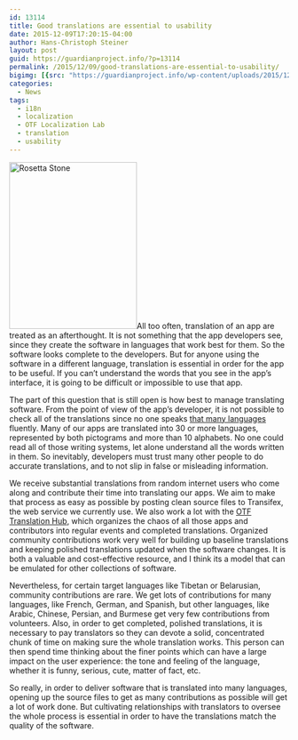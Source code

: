 ```yaml
---
id: 13114
title: Good translations are essential to usability
date: 2015-12-09T17:20:15-04:00
author: Hans-Christoph Steiner
layout: post
guid: https://guardianproject.info/?p=13114
permalink: /2015/12/09/good-translations-are-essential-to-usability/
bigimg: [{src: "https://guardianproject.info/wp-content/uploads/2015/12/Rosetta-Stone.jpg",}]
categories:
  - News
tags:
  - i18n
  - localization
  - OTF Localization Lab
  - translation
  - usability
---
```

[<img src="https://guardianproject.info/wp-content/uploads/2015/12/Rosetta-Stone-230x300.jpg" alt="Rosetta Stone" width="230" height="300" class="alignright size-medium wp-image-13155" srcset="https://guardianproject.info/wp-content/uploads/2015/12/Rosetta-Stone-230x300.jpg 230w, https://guardianproject.info/wp-content/uploads/2015/12/Rosetta-Stone-786x1024.jpg 786w, https://guardianproject.info/wp-content/uploads/2015/12/Rosetta-Stone.jpg 1164w" sizes="(max-width: 230px) 100vw, 230px" />](https://guardianproject.info/wp-content/uploads/2015/12/Rosetta-Stone.jpg)All too often, translation of an app are treated as an afterthought. It is not something that the app developers see, since they create the software in languages that work best for them. So the software looks complete to the developers. But for anyone using the software in a different language, translation is essential in order for the app to be useful. If you can’t understand the words that you see in the app’s interface, it is going to be difficult or impossible to use that app.

The part of this question that is still open is how best to manage translating software. From the point of view of the app’s developer, it is not possible to check all of the translations since no one speaks <a href="https://www.transifex.com/otf/orbot/" target="_blank">that many languages</a> fluently. Many of our apps are translated into 30 or more languages, represented by both pictograms and more than 10 alphabets. No one could read all of those writing systems, let alone understand all the words written in them. So inevitably, developers must trust many other people to do accurate translations, and to not slip in false or misleading information.

We receive substantial translations from random internet users who come along and contribute their time into translating our apps. We aim to make that process as easy as possible by posting clean source files to Transifex, the web service we currently use. We also work a lot with the <a href="https://www.transifex.com/otf" target="_blank">OTF Translation Hub</a>, which organizes the chaos of all those apps and contributors into regular events and completed translations. Organized community contributions work very well for building up baseline translations and keeping polished translations updated when the software changes. It is both a valuable and cost-effective resource, and I think its a model that can be emulated for other collections of software.

Nevertheless, for certain target languages like Tibetan or Belarusian, community contributions are rare. We get lots of contributions for many languages, like French, German, and Spanish, but other languages, like Arabic, Chinese, Persian, and Burmese get very few contributions from volunteers. Also, in order to get completed, polished translations, it is necessary to pay translators so they can devote a solid, concentrated chunk of time on making sure the whole translation works. This person can then spend time thinking about the finer points which can have a large impact on the user experience: the tone and feeling of the language, whether it is funny, serious, cute, matter of fact, etc.

So really, in order to deliver software that is translated into many languages, opening up the source files to get as many contributions as possible will get a lot of work done. But cultivating relationships with translators to oversee the whole process is essential in order to have the translations match the quality of the software.